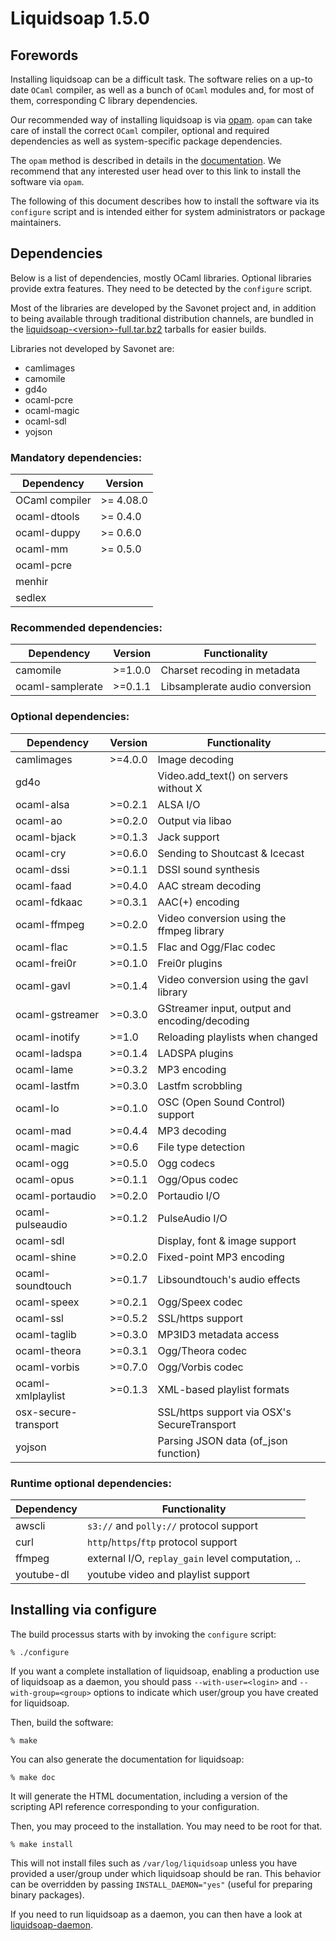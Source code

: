 # Liquidsoap 1.5.0

## Forewords

Installing liquidsoap can be a difficult task. The software relies on a up-to date
`OCaml` compiler, as well as a bunch of `OCaml` modules and, for most of them, corresponding
C library dependencies.

Our recommended way of installing liquidsoap is via [opam](http://opam.ocaml.org/). `opam` can take
care of install the correct `OCaml` compiler, optional and required dependencies as well as system-specific
package dependencies.

The `opam` method is described in details in the [documentation](doc/content/install.md).
We recommend that any interested user head over to this link to install the software via `opam`.

The following of this document describes how to install the software via its `configure` script and is
intended either for system administrators or package maintainers.

## Dependencies

Below is a list of dependencies, mostly OCaml libraries. Optional libraries
provide extra features. They need to be detected by the `configure` script.

Most of the libraries are developed by the Savonet project and, in addition to
being available through traditional distribution channels, are bundled in the
[liquidsoap-&lt;version&gt;-full.tar.bz2](https://github.com/savonet/liquidsoap/releases)
tarballs for easier builds.

Libraries not developed by Savonet are:

- camlimages
- camomile
- gd4o
- ocaml-pcre
- ocaml-magic
- ocaml-sdl
- yojson

### Mandatory dependencies:

| Dependency     | Version   |
| -------------- | --------- |
| OCaml compiler | >= 4.08.0 |
| ocaml-dtools   | >= 0.4.0  |
| ocaml-duppy    | >= 0.6.0  |
| ocaml-mm       | >= 0.5.0  |
| ocaml-pcre     |           |
| menhir         |           |
| sedlex         |           |

### Recommended dependencies:

| Dependency       | Version   | Functionality                  |
| ---------------- | --------- | ------------------------------ |
| camomile         | >=1.0.0   | Charset recoding in metadata   |
| ocaml-samplerate | >=0.1.1   | Libsamplerate audio conversion |

### Optional dependencies:

| Dependency          | Version | Functionality                                 |
| ------------------- | ------- | --------------------------------------------- |
| camlimages          | >=4.0.0 | Image decoding                                |
| gd4o                |         | Video.add_text() on servers without X         |
| ocaml-alsa          | >=0.2.1 | ALSA I/O                                      |
| ocaml-ao            | >=0.2.0 | Output via libao                              |
| ocaml-bjack         | >=0.1.3 | Jack support                                  |
| ocaml-cry           | >=0.6.0 | Sending to Shoutcast & Icecast                |
| ocaml-dssi          | >=0.1.1 | DSSI sound synthesis                          |
| ocaml-faad          | >=0.4.0 | AAC stream decoding                           |
| ocaml-fdkaac        | >=0.3.1 | AAC(+) encoding                               |
| ocaml-ffmpeg        | >=0.2.0 | Video conversion using the ffmpeg library     | 
| ocaml-flac          | >=0.1.5 | Flac and Ogg/Flac codec                       |
| ocaml-frei0r        | >=0.1.0 | Frei0r plugins                                |
| ocaml-gavl          | >=0.1.4 | Video conversion using the gavl library       |
| ocaml-gstreamer     | >=0.3.0 | GStreamer input, output and encoding/decoding |
| ocaml-inotify       | >=1.0   | Reloading playlists when changed              |
| ocaml-ladspa        | >=0.1.4 | LADSPA plugins                                |
| ocaml-lame          | >=0.3.2 | MP3 encoding                                  |
| ocaml-lastfm        | >=0.3.0 | Lastfm scrobbling                             |
| ocaml-lo            | >=0.1.0 | OSC (Open Sound Control) support              |
| ocaml-mad           | >=0.4.4 | MP3 decoding                                  |
| ocaml-magic         | >=0.6   | File type detection                           |
| ocaml-ogg           | >=0.5.0 | Ogg codecs                                    |
| ocaml-opus          | >=0.1.1 | Ogg/Opus codec                                |
| ocaml-portaudio     | >=0.2.0 | Portaudio I/O                                 |
| ocaml-pulseaudio    | >=0.1.2 | PulseAudio I/O                                |
| ocaml-sdl           |         | Display, font & image support                 |
| ocaml-shine         | >=0.2.0 | Fixed-point MP3 encoding                      |
| ocaml-soundtouch    | >=0.1.7 | Libsoundtouch's audio effects                 |
| ocaml-speex         | >=0.2.1 | Ogg/Speex codec                               |
| ocaml-ssl           | >=0.5.2 | SSL/https support                             |
| ocaml-taglib        | >=0.3.0 | MP3ID3 metadata access                        |
| ocaml-theora        | >=0.3.1 | Ogg/Theora codec                              |
| ocaml-vorbis        | >=0.7.0 | Ogg/Vorbis codec                              |
| ocaml-xmlplaylist   | >=0.1.3 | XML-based playlist formats                    |
| osx-secure-transport|         | SSL/https support via OSX's SecureTransport   |
| yojson              |         | Parsing JSON data (of_json function)          |

### Runtime optional dependencies:

| Dependency          | Functionality                                     |
| ------------------- | ------------------------------------------------- |
| awscli              | `s3://` and `polly://` protocol support           |
| curl                | `http`/`https`/`ftp` protocol support             |
| ffmpeg              | external I/O, `replay_gain` level computation, .. |
| youtube-dl          | youtube video and playlist support                |

    
## Installing via configure

The build processus starts with by invoking the `configure` script:

```
% ./configure
```

If you want a complete installation of liquidsoap, enabling a production use of
liquidsoap as a daemon, you should pass `--with-user=<login>` and
`--with-group=<group>` options to indicate which user/group you have created for
liquidsoap.

Then, build the software:

```
% make
```

You can also generate the documentation for liquidsoap:

```
% make doc
```

It will generate the HTML documentation, including a version of the scripting
API reference corresponding to your configuration.

Then, you may proceed to the installation. You may need to be root for that.

```
% make install
```

This will not install files such as `/var/log/liquidsoap` unless you have provided
a user/group under which liquidsoap should be ran. This behavior can be
overridden by passing `INSTALL_DAEMON="yes"` (useful for preparing binary
packages).


If you need to run liquidsoap as a daemon, you can then have a look at
[liquidsoap-daemon](https://github.com/savonet/liquidsoap-daemon).
